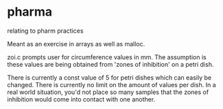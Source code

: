 # pharma
relating to pharm practices

Meant as an exercise in arrays as well as malloc.

zoi.c prompts user for circumference values in mm. The assumption is these values are being obtained from 'zones of inhibition' on a petri
dish. 

There is currently a const value of 5 for petri dishes which can easily be changed. There is currently no limit on the amount of values per dish. 
In a real world situation, you'd not place so many samples that the zones of inhibition would come into contact with one another. 


